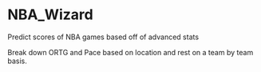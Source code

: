 # NBA_Wizard
Predict scores of NBA games based off of advanced stats

Break down ORTG and Pace based on location and rest on a team by team basis.
